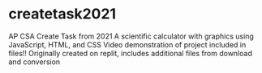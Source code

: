 # createtask2021
 AP CSA Create Task from 2021
 A scientific calculator with graphics using JavaScript, HTML, and CSS
 Video demonstration of project included in files!!
 Originally created on replit, includes additional files from download and conversion
